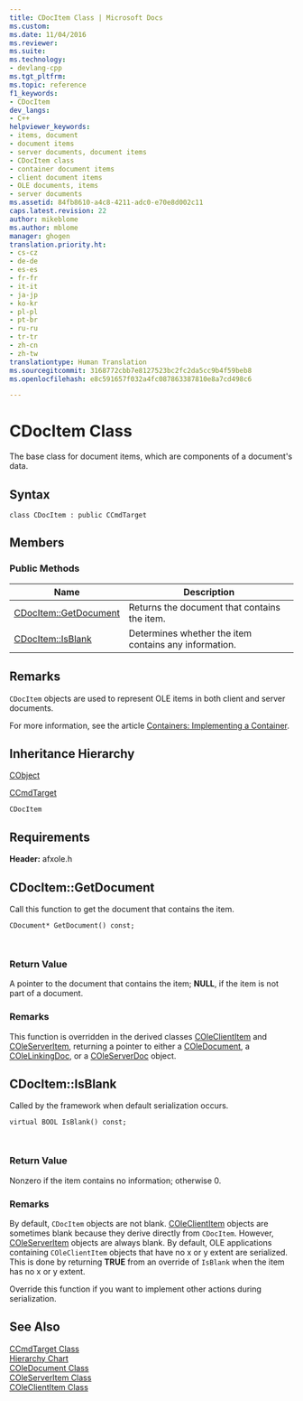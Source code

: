 ```yaml
---
title: CDocItem Class | Microsoft Docs
ms.custom: 
ms.date: 11/04/2016
ms.reviewer: 
ms.suite: 
ms.technology:
- devlang-cpp
ms.tgt_pltfrm: 
ms.topic: reference
f1_keywords:
- CDocItem
dev_langs:
- C++
helpviewer_keywords:
- items, document
- document items
- server documents, document items
- CDocItem class
- container document items
- client document items
- OLE documents, items
- server documents
ms.assetid: 84fb8610-a4c8-4211-adc0-e70e8d002c11
caps.latest.revision: 22
author: mikeblome
ms.author: mblome
manager: ghogen
translation.priority.ht:
- cs-cz
- de-de
- es-es
- fr-fr
- it-it
- ja-jp
- ko-kr
- pl-pl
- pt-br
- ru-ru
- tr-tr
- zh-cn
- zh-tw
translationtype: Human Translation
ms.sourcegitcommit: 3168772cbb7e8127523bc2fc2da5cc9b4f59beb8
ms.openlocfilehash: e8c591657f032a4fc087863387810e8a7cd498c6

---
```

# CDocItem Class
The base class for document items, which are components of a document's data.  
  
## Syntax  
  
```  
class CDocItem : public CCmdTarget  
```  
  
## Members  
  
### Public Methods  
  
|Name|Description|  
|----------|-----------------|  
|[CDocItem::GetDocument](#cdocitem__getdocument)|Returns the document that contains the item.|  
|[CDocItem::IsBlank](#cdocitem__isblank)|Determines whether the item contains any information.|  
  
## Remarks  
 `CDocItem` objects are used to represent OLE items in both client and server documents.  
  
 For more information, see the article [Containers: Implementing a Container](../../mfc/containers-implementing-a-container.md).  
  
## Inheritance Hierarchy  
 [CObject](../../mfc/reference/cobject-class.md)  
  
 [CCmdTarget](../../mfc/reference/ccmdtarget-class.md)  
  
 `CDocItem`  
  
## Requirements  
 **Header:** afxole.h  
  
##  <a name="cdocitem__getdocument"></a>  CDocItem::GetDocument  
 Call this function to get the document that contains the item.  
  
```  
CDocument* GetDocument() const;

 
```  
  
### Return Value  
 A pointer to the document that contains the item; **NULL**, if the item is not part of a document.  
  
### Remarks  
 This function is overridden in the derived classes [COleClientItem](../../mfc/reference/coleclientitem-class.md) and [COleServerItem](../../mfc/reference/coleserveritem-class.md), returning a pointer to either a [COleDocument](../../mfc/reference/coledocument-class.md), a [COleLinkingDoc](../../mfc/reference/colelinkingdoc-class.md), or a [COleServerDoc](../../mfc/reference/coleserverdoc-class.md) object.  
  
##  <a name="cdocitem__isblank"></a>  CDocItem::IsBlank  
 Called by the framework when default serialization occurs.  
  
```  
virtual BOOL IsBlank() const;

 
```  
  
### Return Value  
 Nonzero if the item contains no information; otherwise 0.  
  
### Remarks  
 By default, `CDocItem` objects are not blank. [COleClientItem](../../mfc/reference/coleclientitem-class.md) objects are sometimes blank because they derive directly from `CDocItem`. However, [COleServerItem](../../mfc/reference/coleserveritem-class.md) objects are always blank. By default, OLE applications containing `COleClientItem` objects that have no x or y extent are serialized. This is done by returning **TRUE** from an override of `IsBlank` when the item has no x or y extent.  
  
 Override this function if you want to implement other actions during serialization.  
  
## See Also  
 [CCmdTarget Class](../../mfc/reference/ccmdtarget-class.md)   
 [Hierarchy Chart](../../mfc/hierarchy-chart.md)   
 [COleDocument Class](../../mfc/reference/coledocument-class.md)   
 [COleServerItem Class](../../mfc/reference/coleserveritem-class.md)   
 [COleClientItem Class](../../mfc/reference/coleclientitem-class.md)



<!--HONumber=Jan17_HO1-->


